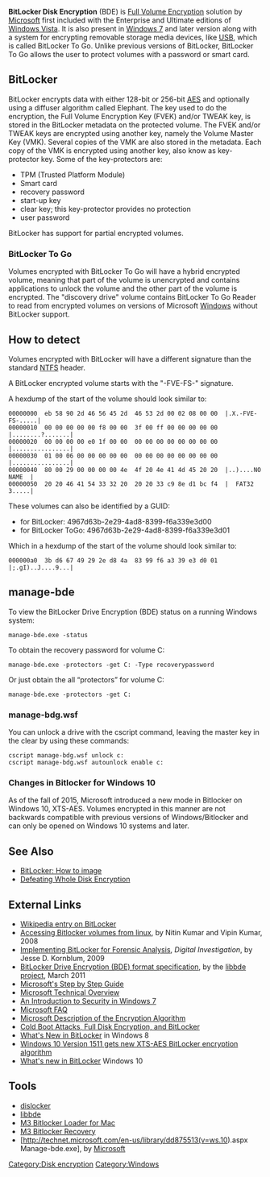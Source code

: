 **BitLocker Disk Encryption** (BDE) is [Full Volume
Encryption](Full_Volume_Encryption "wikilink") solution by
[Microsoft](Microsoft "wikilink") first included with the Enterprise and
Ultimate editions of [Windows Vista](Windows "wikilink"). It is also
present in [Windows 7](Windows "wikilink") and later version along with
a system for encrypting removable storage media devices, like
[USB](USB "wikilink"), which is called BitLocker To Go. Unlike previous
versions of BitLocker, BitLocker To Go allows the user to protect
volumes with a password or smart card.

## BitLocker

BitLocker encrypts data with either 128-bit or 256-bit
[AES](AES "wikilink") and optionally using a diffuser algorithm called
Elephant. The key used to do the encryption, the Full Volume Encryption
Key (FVEK) and/or TWEAK key, is stored in the BitLocker metadata on the
protected volume. The FVEK and/or TWEAK keys are encrypted using another
key, namely the Volume Master Key (VMK). Several copies of the VMK are
also stored in the metadata. Each copy of the VMK is encrypted using
another key, also know as key-protector key. Some of the key-protectors
are:

- TPM (Trusted Platform Module)
- Smart card
- recovery password
- start-up key
- clear key; this key-protector provides no protection
- user password

BitLocker has support for partial encrypted volumes.

### BitLocker To Go

Volumes encrypted with BitLocker To Go will have a hybrid encrypted
volume, meaning that part of the volume is unencrypted and contains
applications to unlock the volume and the other part of the volume is
encrypted. The "discovery drive" volume contains BitLocker To Go Reader
to read from encrypted volumes on versions of Microsoft
[Windows](Windows "wikilink") without BitLocker support.

## How to detect

Volumes encrypted with BitLocker will have a different signature than
the standard [NTFS](NTFS "wikilink") header.

A BitLocker encrypted volume starts with the "-FVE-FS-" signature.

A hexdump of the start of the volume should look similar to:

    00000000  eb 58 90 2d 46 56 45 2d  46 53 2d 00 02 08 00 00  |.X.-FVE-FS-.....|
    00000010  00 00 00 00 00 f8 00 00  3f 00 ff 00 00 00 00 00  |........?.......|
    00000020  00 00 00 00 e0 1f 00 00  00 00 00 00 00 00 00 00  |................|
    00000030  01 00 06 00 00 00 00 00  00 00 00 00 00 00 00 00  |................|
    00000040  80 00 29 00 00 00 00 4e  4f 20 4e 41 4d 45 20 20  |..)....NO NAME  |
    00000050  20 20 46 41 54 33 32 20  20 20 33 c9 8e d1 bc f4  |  FAT32   3.....|

These volumes can also be identified by a GUID:

- for BitLocker: 4967d63b-2e29-4ad8-8399-f6a339e3d00
- for BitLocker ToGo: 4967d63b-2e29-4ad8-8399-f6a339e3d01

Which in a hexdump of the start of the volume should look similar to:

    000000a0  3b d6 67 49 29 2e d8 4a  83 99 f6 a3 39 e3 d0 01  |;.gI)..J....9...|

## manage-bde

To view the BitLocker Drive Encryption (BDE) status on a running Windows
system:

    manage-bde.exe -status

To obtain the recovery password for volume C:

    manage-bde.exe -protectors -get C: -Type recoverypassword

Or just obtain the all “protectors” for volume C:

    manage-bde.exe -protectors -get C:

### manage-bdg.wsf

You can unlock a drive with the cscript command, leaving the master key
in the clear by using these commands:

    cscript manage-bdg.wsf unlock c:
    cscript manage-bdg.wsf autounlock enable c:

### Changes in Bitlocker for Windows 10

As of the fall of 2015, Microsoft introduced a new mode in Bitlocker on
Windows 10, XTS-AES. Volumes encrypted in this manner are not backwards
compatible with previous versions of Windows/Bitlocker and can only be
opened on Windows 10 systems and later.

## See Also

- [BitLocker: How to image](BitLocker:_how_to_image "wikilink")
- [Defeating Whole Disk
  Encryption](Defeating_Whole_Disk_Encryption "wikilink")

## External Links

- [Wikipedia entry on
  BitLocker](http://en.wikipedia.org/wiki/BitLocker_Drive_Encryption)
- [Accessing Bitlocker volumes from
  linux](http://www.nvlabs.in/nvbit_bitlocker_white_paper.pdf), by Nitin
  Kumar and Vipin Kumar, 2008
- [Implementing BitLocker for Forensic
  Analysis](http://jessekornblum.com/publications/di09.html), *Digital
  Investigation*, by Jesse D. Kornblum, 2009
- [BitLocker Drive Encryption (BDE) format
  specification](https://github.com/libyal/libbde/blob/master/documentation/BitLocker%20Drive%20Encryption%20(BDE)%20format.asciidoc),
  by the [libbde project](libbde "wikilink"), March 2011
- [Microsoft's Step by Step
  Guide](http://technet2.microsoft.com/WindowsVista/en/library/c61f2a12-8ae6-4957-b031-97b4d762cf311033.mspx?mfr=true)
- [Microsoft Technical
  Overview](http://technet.microsoft.com/en-us/windowsvista/aa906017.aspx)
- [An Introduction to Security in Windows
  7](http://technet.microsoft.com/en-us/magazine/2009.05.win7.aspx)
- [Microsoft
  FAQ](http://www.microsoft.com/whdc/system/platform/hwsecurity/BitLockerFAQ.mspx)
- [Microsoft Description of the Encryption
  Algorithm](http://www.microsoft.com/downloads/details.aspx?FamilyID=131dae03-39ae-48be-a8d6-8b0034c92555&DisplayLang=en)
- [Cold Boot Attacks, Full Disk Encryption, and
  BitLocker](http://secude.com/htm/801/en/White_Paper%3A_Cold_Boot_Attacks.htm)
- [What's New in
  BitLocker](http://technet.microsoft.com/en-us/library/hh831412.aspx)
  in Windows 8
- [Windows 10 Version 1511 gets new XTS-AES BitLocker encryption
  algorithm](http://www.winbeta.org/news/windows-10-version-1511-gets-new-xts-aes-bitlocker-encryption-algorithm)
- [What's new in
  BitLocker](https://technet.microsoft.com/en-us/itpro/windows/whats-new/bitlocker)
  Windows 10

## Tools

- [dislocker](http://www.hsc.fr/ressources/outils/dislocker/)
- [libbde](libbde "wikilink")
- [M3 Bitlocker Loader for
  Mac](http://www.m3datarecovery.com/mac-bitlocker/)
- [M3 Bitlocker
  Recovery](http://www.m3datarecovery.com/bitlocker-drive-data-recovery/)
- \[<http://technet.microsoft.com/en-us/library/dd875513(v=ws.10>).aspx
  Manage-bde.exe\], by [Microsoft](Microsoft "wikilink")

[Category:Disk encryption](Category:Disk_encryption "wikilink")
[Category:Windows](Category:Windows "wikilink")